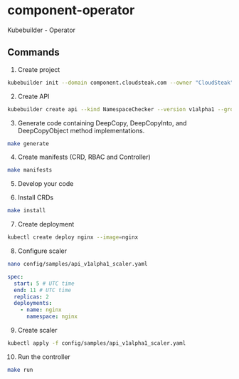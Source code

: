# component-operator
Kubebuilder - Operator

## Commands

1. Create project

```bash
kubebuilder init --domain component.cloudsteak.com --owner "CloudSteak" --repo github.com/cloudsteak/component-operator.git --license 'none'
```

2. Create API

```bash
kubebuilder create api --kind NamespaceChecker --version v1alpha1 --group api
```

3. Generate code containing DeepCopy, DeepCopyInto, and DeepCopyObject method implementations.

```bash
make generate
```

4. Create manifests (CRD, RBAC and Controller)

```bash
make manifests
```

5. Develop your code

6. Install CRDs

```bash
make install
```

7. Create deployment

```bash
kubectl create deploy nginx --image=nginx
```

8. Configure scaler

```bash
nano config/samples/api_v1alpha1_scaler.yaml
```

```yaml
spec:
  start: 5 # UTC time
  end: 11 # UTC time
  replicas: 2
  deployments:
    - name: nginx
      namespace: nginx
```

9. Create scaler

```bash
kubectl apply -f config/samples/api_v1alpha1_scaler.yaml
```

10. Run the controller

```bash
make run
```